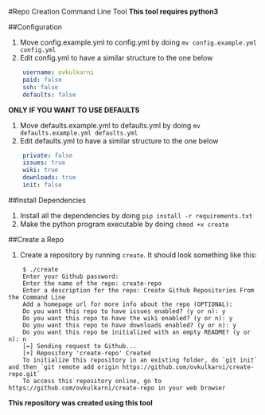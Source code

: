 #Repo Creation Command Line Tool
**This tool requires python3**


##Configuration
1. Move config.example.yml to config.yml by doing `mv config.example.yml config.yml`
2. Edit config.yml to have a similar structure to the one below
```yaml
    username: ovkulkarni
    paid: false
    ssh: false
    defaults: false
```

**ONLY IF YOU WANT TO USE DEFAULTS**

1. Move defaults.example.yml to defaults.yml by doing `mv defaults.example.yml defaults.yml`
2. Edit defaults.yml to have a similar structure to the one below
```yaml
    private: false
    issues: true
    wiki: true
    downloads: true
    init: false
```    
##Install Dependencies
1. Install all the dependencies by doing `pip install -r requirements.txt`
2. Make the python program executable by doing `chmod +x create`

##Create a Repo
1. Create a repository by running `create`. It should look something like this:
```
    $ ./create
    Enter your Github password: 
    Enter the name of the repo: create-repo
    Enter a description for the repo: Create Github Repositories From the Command Line
    Add a homepage url for more info about the repo (OPTIONAL):
    Do you want this repo to have issues enabled? (y or n): y
    Do you want this repo to have the wiki enabled? (y or n): y
    Do you want this repo to have downloads enabled? (y or n): y
    Do you want this repo be initialized with an empty README? (y or n): n
    [=] Sending request to Github...
    [+] Repository 'create-repo' Created
    To initialize this repository in an existing folder, do `git init` and then `git remote add origin https://github.com/ovkulkarni/create-repo.git`
    To access this repository online, go to https://github.com/ovkulkarni/create-repo in your web browser
```

****This repository was created using this tool****
